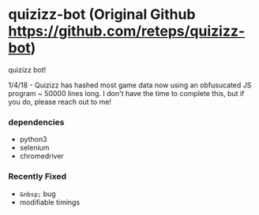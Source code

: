 # quizizz-bot (Original Github https://github.com/reteps/quizizz-bot)

quizizz bot!

1/4/18 - Quizizz has hashed most game data now using an obfusucated JS program ~ 50000 lines long. I don't have the time to complete this, but if you do, please reach out to me!

### dependencies

+ python3
+ selenium
+ chromedriver

### Recently Fixed

+ `&nbsp;` bug
+ modifiable timings

